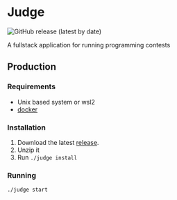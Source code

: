 # Judge

![GitHub release (latest by date)](https://img.shields.io/github/v/release/leonfoliveira/judge)

A fullstack application for running programming contests

## Production

### Requirements

- Unix based system or wsl2
- [docker](https://www.docker.com/)

### Installation

1. Download the latest [release](https://github.com/leonfoliveira/judge/releases).
2. Unzip it
3. Run `./judge install`

### Running

```shell
./judge start
```
